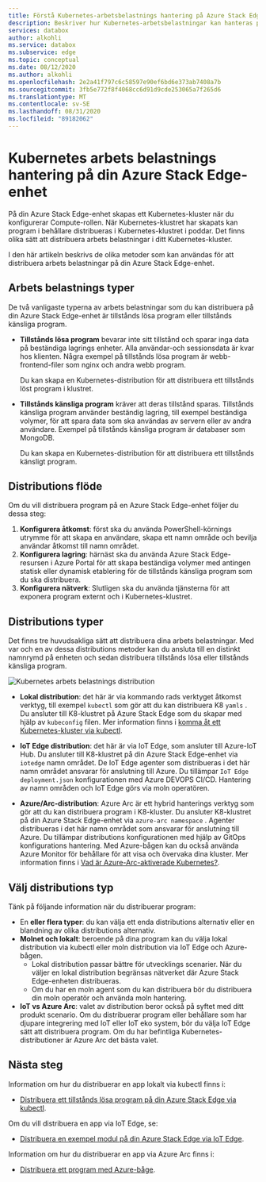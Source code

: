 ```yaml
---
title: Förstå Kubernetes-arbetsbelastnings hantering på Azure Stack Edge-enhet | Microsoft Docs
description: Beskriver hur Kubernetes-arbetsbelastningar kan hanteras på din Azure Stack Edge-enhet.
services: databox
author: alkohli
ms.service: databox
ms.subservice: edge
ms.topic: conceptual
ms.date: 08/12/2020
ms.author: alkohli
ms.openlocfilehash: 2e2a41f797c6c58597e90ef6bd6e373ab7408a7b
ms.sourcegitcommit: 3fb5e772f8f4068cc6d91d9cde253065a7f265d6
ms.translationtype: MT
ms.contentlocale: sv-SE
ms.lasthandoff: 08/31/2020
ms.locfileid: "89182062"
---
```

# <a name="kubernetes-workload-management-on-your-azure-stack-edge-device"></a>Kubernetes arbets belastnings hantering på din Azure Stack Edge-enhet

På din Azure Stack Edge-enhet skapas ett Kubernetes-kluster när du konfigurerar Compute-rollen. När Kubernetes-klustret har skapats kan program i behållare distribueras i Kubernetes-klustret i poddar. Det finns olika sätt att distribuera arbets belastningar i ditt Kubernetes-kluster. 

I den här artikeln beskrivs de olika metoder som kan användas för att distribuera arbets belastningar på din Azure Stack Edge-enhet.

## <a name="workload-types"></a>Arbets belastnings typer

De två vanligaste typerna av arbets belastningar som du kan distribuera på din Azure Stack Edge-enhet är tillstånds lösa program eller tillstånds känsliga program.

- **Tillstånds lösa program** bevarar inte sitt tillstånd och sparar inga data på beständiga lagrings enheter. Alla användar-och sessionsdata är kvar hos klienten. Några exempel på tillstånds lösa program är webb-frontend-filer som nginx och andra webb program.

    Du kan skapa en Kubernetes-distribution för att distribuera ett tillstånds löst program i klustret. 

- **Tillstånds känsliga program** kräver att deras tillstånd sparas. Tillstånds känsliga program använder beständig lagring, till exempel beständiga volymer, för att spara data som ska användas av servern eller av andra användare. Exempel på tillstånds känsliga program är databaser som MongoDB.

    Du kan skapa en Kubernetes-distribution för att distribuera ett tillstånds känsligt program. 

## <a name="deployment-flow"></a>Distributions flöde

Om du vill distribuera program på en Azure Stack Edge-enhet följer du dessa steg: 
 
1. **Konfigurera åtkomst**: först ska du använda PowerShell-körnings utrymme för att skapa en användare, skapa ett namn område och bevilja användar åtkomst till namn området.
2. **Konfigurera lagring**: härnäst ska du använda Azure Stack Edge-resursen i Azure Portal för att skapa beständiga volymer med antingen statisk eller dynamisk etablering för de tillstånds känsliga program som du ska distribuera.
3. **Konfigurera nätverk**: Slutligen ska du använda tjänsterna för att exponera program externt och i Kubernetes-klustret.
 
## <a name="deployment-types"></a>Distributions typer

Det finns tre huvudsakliga sätt att distribuera dina arbets belastningar. Med var och en av dessa distributions metoder kan du ansluta till en distinkt namnrymd på enheten och sedan distribuera tillstånds lösa eller tillstånds känsliga program.

![Kubernetes arbets belastnings distribution](./media/azure-stack-edge-gpu-kubernetes-workload-management/kubernetes-workload-management-1.png)

- **Lokal distribution**: det här är via kommando rads verktyget åtkomst verktyg, till exempel `kubectl` som gör att du kan distribuera K8 `yamls` . Du ansluter till K8-klustret på Azure Stack Edge som du skapar med hjälp av `kubeconfig` filen. Mer information finns i [komma åt ett Kubernetes-kluster via kubectl](azure-stack-edge-gpu-create-kubernetes-cluster.md).

- **IoT Edge distribution**: det här är via IoT Edge, som ansluter till Azure-IoT Hub. Du ansluter till K8-klustret på din Azure Stack Edge-enhet via `iotedge` namn området. De IoT Edge agenter som distribueras i det här namn området ansvarar för anslutning till Azure. Du tillämpar `IoT Edge deployment.json` konfigurationen med Azure DEVOPS CI/CD. Hantering av namn områden och IoT Edge görs via moln operatören.

- **Azure/Arc-distribution**: Azure Arc är ett hybrid hanterings verktyg som gör att du kan distribuera program i K8-kluster. Du ansluter K8-klustret på din Azure Stack Edge-enhet via `azure-arc namespace` . Agenter distribueras i det här namn området som ansvarar för anslutning till Azure. Du tillämpar distributions konfigurationen med hjälp av GitOps konfigurations hantering. Med Azure-bågen kan du också använda Azure Monitor för behållare för att visa och övervaka dina kluster. Mer information finns i [Vad är Azure-Arc-aktiverade Kubernetes?](https://docs.microsoft.com/azure/azure-arc/kubernetes/overview).

## <a name="choose-the-deployment-type"></a>Välj distributions typ

Tänk på följande information när du distribuerar program:

- En **eller flera typer**: du kan välja ett enda distributions alternativ eller en blandning av olika distributions alternativ.
- **Molnet och lokalt**: beroende på dina program kan du välja lokal distribution via kubectl eller moln distribution via IoT Edge och Azure-bågen. 
    - Lokal distribution passar bättre för utvecklings scenarier. När du väljer en lokal distribution begränsas nätverket där Azure Stack Edge-enheten distribueras.
    - Om du har en moln agent som du kan distribuera bör du distribuera din moln operatör och använda moln hantering.
- **IoT vs Azure Arc**: valet av distribution beror också på syftet med ditt produkt scenario. Om du distribuerar program eller behållare som har djupare integrering med IoT eller IoT eko system, bör du välja IoT Edge sätt att distribuera program. Om du har befintliga Kubernetes-distributioner är Azure Arc det bästa valet.


## <a name="next-steps"></a>Nästa steg

Information om hur du distribuerar en app lokalt via kubectl finns i:

- [Distribuera ett tillstånds lösa program på din Azure Stack Edge via kubectl](azure-stack-edge-j-series-deploy-stateless-application-kubernetes.md).

Om du vill distribuera en app via IoT Edge, se:

- [Distribuera en exempel modul på din Azure Stack Edge via IoT Edge](azure-stack-edge-gpu-deploy-sample-module.md).

Information om hur du distribuerar en app via Azure Arc finns i:

- [Distribuera ett program med Azure-båge](azure-stack-edge-gpu-deploy-sample-module.md).
